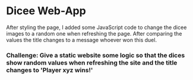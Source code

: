 # Dicee Web-App

After styling the page, I added some JavaScript code to change the dicee images to a random one when refreshing the page. After comparing the values the title changes to a message whoever won this duel.

### Challenge: Give a static website some logic so that the dices show random values when refreshing the site and the title changes to 'Player xyz wins!'
